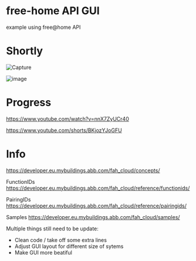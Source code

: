 # free-home API GUI
example using free@home API

# Shortly
![Capture](https://user-images.githubusercontent.com/84449958/203768014-073842c1-fd09-493e-ab91-0d081433a79b.PNG)


![image](https://user-images.githubusercontent.com/84449958/204394536-93a92962-5160-4d30-a3b3-e9d6c51eed7d.png)


# Progress
https://www.youtube.com/watch?v=nnX7ZyUCr40

https://www.youtube.com/shorts/BKjozYJoGFU


# Info
https://developer.eu.mybuildings.abb.com/fah_cloud/concepts/

FunctionIDs
https://developer.eu.mybuildings.abb.com/fah_cloud/reference/functionids/

PairingIDs
https://developer.eu.mybuildings.abb.com/fah_cloud/reference/pairingids/

Samples
https://developer.eu.mybuildings.abb.com/fah_cloud/samples/



Multiple things still need to be update:
- Clean code / take off some extra lines
- Adjust GUI layout for different size of sytems
- Make GUI more beatiful


